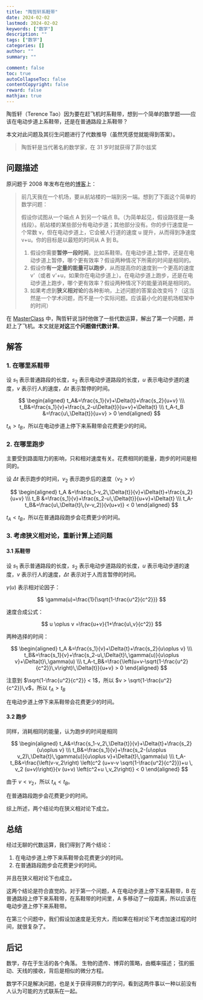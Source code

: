 ```yaml
---
title: "陶哲轩系鞋带"
date: 2024-02-02
lastmod: 2024-02-02
keywords: ["数学"]
description: ""
tags: ["数学"]
categories: []
author: ""
summary: ""

comment: false
toc: true
autoCollapseToc: false
contentCopyright: false
reward: false
mathjax: true
---
```


陶哲轩（Terence Tao）因为要在赶飞机时系鞋带，想到一个简单的数学题——应该在电动步道上系鞋带，还是在普通路段上系鞋带？

本文对此问题及其衍生问题进行了代数推导（虽然凭感觉就能得到答案）。

<!--more-->

> 陶哲轩是当代著名的数学家，在 31 岁时就获得了菲尔兹奖

## 问题描述

原问题于 2008 年发布在他的[博客](https://terrytao.wordpress.com/2008/12/09/an-airport-inspired-puzzle/)上：

> 前几天我在一个机场，要从航站楼的一端到另一端。想到了下面这个简单的数学问题：
>
> 假设你试图从一个端点 A 到另一个端点 B。（为简单起见，假设路径是一条线段）。航站楼的某些部分有电动步道；其他部分没有。你的步行速度是一个常数 v，但在电动步道上，它会被人行道的速度 u 提升，从而得到净速度 v+u。你的目标是以最短的时间从 A 到 B。
>
> 1. 假设你需要**暂停一段时间**，比如系鞋带。在电动步道上暂停，还是在电动步道上暂停，哪个更有效率？假设两种情况下所需的时间是相同的。
> 2. 假设你**有一定量的能量可以跑步**，从而提高你的速度到一个更高的速度 v'（或者 v'+u，如果你在电动步道上）。在电动步道上跑步，还是在电动步道上跑步，哪个更有效率？假设两种情况下的能量消耗是相同的。
> 3. 如果考虑到**狭义相对论**的各种影响，上述问题的答案会改变吗？（这当然是一个学术问题，而不是一个实际问题。应该最小化的是机场框架中的时间）


在 [MasterClass](https://www.bilibili.com/video/BV1wa41187Wf?p=7) 中，陶哲轩说当时他做了一些代数运算，解出了第一个问题，并赶上了飞机。本文就是**对这三个问题做代数计算**。


## 解答

### 1. 在哪里系鞋带

设 $s_1$ 表示普通路段的长度，$s_2$ 表示电动步道路段的长度，$u$ 表示电动步道的速度，$v$ 表示行人的速度，$\Delta{t}$ 表示暂停的时间。


$$
\begin{aligned}
t_A&=\frac{s_1}{v}+\Delta{t}+\frac{s_2}{u+v} \\\
t_B&=\frac{s_1}{v}+\frac{s_2-u\Delta{t}}{u+v}+\Delta{t} \\\
t_A-t_B &=\frac{u\,\Delta{t}}{u+v} > 0
\end{aligned}
$$

$t_A>t_B$，所以在电动步道上停下来系鞋带会花费更少的时间。


### 2. 在哪里跑步

主要受到路面阻力的影响，只和相对速度有关。花费相同的能量，跑步的时间是相同的。

设 $\Delta{t}$ 表示跑步的时间，$v_2$ 表示跑步后的速度（$v_2>v$）

$$
\begin{aligned}
t_A &=\frac{s_1-v_2\,\Delta{t}}{v}+\Delta{t}+\frac{s_2}{u+v} \\\
t_B &=\frac{s_1}{v}+\frac{s_2-u\,\Delta{t}}{u+v}+\Delta{t} \\\
t_A-t_B&=\frac{u\,\Delta{t}\,(v-v_2)}{v(u+v)} < 0
\end{aligned}
$$

$t_A<t_B$，所以在普通路段跑步会花费更少的时间。

### 3. 考虑狭义相对论，重新计算上述问题

#### 3.1 系鞋带

设 $s_1$ 表示普通路段的长度，$s_2$ 表示电动步道路段的长度，$u$ 表示电动步道的速度，$v$ 表示行人的速度，$\Delta{t}$ 表示对于人而言暂停的时间。

$\gamma(u)$ 表示相对论因子：

$$
\gamma(u)=\frac{1}{\sqrt{1-\frac{u^2}{c^2}}}
$$

速度合成公式：

$$
u \oplus v =\frac{u+v}{1+\frac{u\,v}{c^2}}
$$

两种选择的时间：

$$
\begin{aligned}
t_A &=\frac{s_1}{v}+\Delta{t}+\frac{s_2}{u\oplus v} \\\
t_B&=\frac{s_1}{v}+\frac{s_2-u\,\Delta{t}\,\gamma(u)}{u\oplus v}+\Delta{t}\,\gamma(u) \\\
t_A-t_B&=\frac{\left(u+v-\sqrt{1-\frac{u^2}{c^2}}\,v\right)\,\Delta{t}}{u+v} > 0
\end{aligned}
$$

注意到 $\sqrt{1-\frac{u^2}{c^2}} < 1$，所以 $v > \sqrt{1-\frac{u^2}{c^2}}\,v$，所以 $t_A>t_B$

在电动步道上停下来系鞋带会花费更少的时间。

#### 3.2 跑步

同样，消耗相同的能量，认为跑步的时间是相同

$$
\begin{aligned}
t_A&=\frac{s_1-v_2\,\Delta{t}}{v}+\Delta{t}+\frac{s_2}{u\oplus v} \\\
t_B&=\frac{s_1}{v}+\frac{s_2-(u\oplus v_2)\,\Delta{t}\,\gamma(u)}{u\oplus v}+\Delta{t}\,\gamma(u) \\\
t_A-t_B&=\frac{\left(v-v_2\right) \left(c^2 (u+v-v \sqrt{1-\frac{u^2}{c^2}})+u \, v_2 (u+v)\right)}{v (u+v) \left(c^2+u \,v_2\right)} < 0
\end{aligned}
$$

由于 $v<v_2$，所以 $t_A<t_B$。

在普通路段跑步会花费更少的时间。

综上所述，两个结论均在狭义相对论下成立。

## 总结

经过无聊的代数运算，我们得到了两个结论：

1. 在电动步道上停下来系鞋带会花费更少的时间。
2. 在普通路段跑步会花费更少的时间。

并且在狭义相对论下也成立。

这两个结论是符合直觉的。对于第一个问题，A 在电动步道上停下来系鞋带，B 在普通路段上停下来系鞋带，在系鞋带的时间里，A 多移动了一段距离，所以应该在电动步道上停下来系鞋带。

在第三个问题中，我们假设加速度是无穷大，而如果在相对论下考虑加速过程的时间，就很复杂了。

## 后记

数学，存在于生活的各个角落。
生物的遗传、博弈的策略，由概率描述；
弦的振动、天线的接收，背后是相似的微分方程。

数学不只是解决问题，也是关于获得洞察力的学问，看到这两件事以一种以前没有人认为可能的方式联系在一起。
